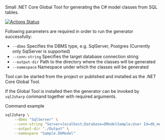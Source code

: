 Small .NET Core Global Tool for generating the C# model classes from SQL tables.

[![Actions Status](https://github.com/imujagic/sql-to-sharp/workflows/build/badge.svg)](https://github.com/imujagic/sql-to-sharp/actions)

Following parameters are required in order to run the generator successfully:

- `--dbms` Specifies the DBMS type, e.g. SqlServer, Postgres (Currently only SqlServer is supported)
- `--conn-string` Specifies the target database connection string
- `--output-dir` Path to the directory where the classes will be generated
- `--namespace` Namespace under which the classes will be generated

Tool can be started from the project or published and installed as the .NET Core Global Tool.

If the Global Tool is installed then the generator can be invoked by `sql2sharp` command together with required arguments.

Command example

```bash
sql2sharp \
    --dbms "SqlServer" \
    --conn-string "Server=localhost;Database=DModelSample;User Id=db_model_generator_user;Password=DbModelGen123#;" \
    --output-dir "./Output" \
    --namespace "Sample.DbModel"
```